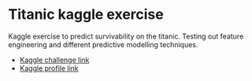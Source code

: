 # Titanic kaggle exercise

Kaggle exercise to predict survivability on the titanic. Testing out feature engineering and different predictive modelling techniques.

- [Kaggle challenge link](https://www.kaggle.com/c/titanic)
- [Kaggle profile link](https://www.kaggle.com/irfanzm)

